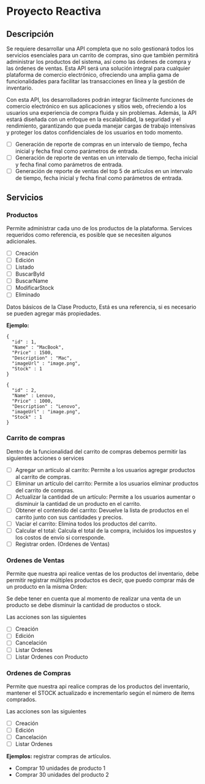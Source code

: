 # Proyecto Reactiva

## Descripción
Se requiere desarrollar una API completa que no solo gestionará todos los servicios esenciales para un carrito de compras, sino que también permitirá administrar los productos del sistema, así como las órdenes de compra y las órdenes de ventas. Esta API será una solución integral para cualquier plataforma de comercio electrónico, ofreciendo una amplia gama de funcionalidades para facilitar las transacciones en línea y la gestión de inventario.

Con esta API, los desarrolladores podrán integrar fácilmente funciones de comercio electrónico en sus aplicaciones y sitios web, ofreciendo a los usuarios una experiencia de compra fluida y sin problemas. Además, la API estará diseñada con un enfoque en la escalabilidad, la seguridad y el rendimiento, garantizando que pueda manejar cargas de trabajo intensivas y proteger los datos confidenciales de los usuarios en todo momento.

- [ ] Generación de reporte de compras en un intervalo de tiempo, fecha inicial y fecha final como parámetros de entrada.
- [ ] Generación de reporte de ventas en un intervalo de tiempo, fecha inicial y fecha final como parámetros de entrada.
- [ ] Generación de reporte de ventas del top 5 de artículos en un intervalo de tiempo, fecha inicial y fecha final como parámetros de entrada.

## Servicios
### Productos
Permite administrar cada uno de los productos de la plataforma.
Services requeridos como referencia, es posible que se necesiten algunos adicionales. 

- [ ] Creación
- [ ] Edición
- [ ] Listado
- [ ] BuscarById
- [ ] BuscarName
- [ ] ModificarStock
- [ ] Eliminado

Datos básicos de la Clase Producto, Está es una referencia, si es necesario se pueden agregar más propiedades.

**Ejemplo:**
```
{
  "id" : 1,
  "Name" : "MacBook",
  "Price" : 1500,
  "Description" : "Mac",
  "imageUrl" : "image.png",
  "Stock" : 1
}

{
  "id" : 2,
  "Name" : Lenovo,
  "Price" : 1000,
  "Description" : "Lenovo",
  "imageUrl" : "image.png",
  "Stock" : 1
}
```

### Carrito de compras
Dentro de la funcionalidad del carrito de compras debemos permitir las siguientes acciones o services

- [ ] Agregar un artículo al carrito: Permite a los usuarios agregar productos al carrito de compras.
- [ ] Eliminar un artículo del carrito: Permite a los usuarios eliminar productos del carrito de compras.
- [ ] Actualizar la cantidad de un artículo: Permite a los usuarios aumentar o disminuir la cantidad de un producto en el carrito.
- [ ] Obtener el contenido del carrito: Devuelve la lista de productos en el carrito junto con sus cantidades y precios.
- [ ] Vaciar el carrito: Elimina todos los productos del carrito.
- [ ] Calcular el total: Calcula el total de la compra, incluidos los impuestos y los costos de envío si corresponde.
- [ ] Registrar orden. (Ordenes de Ventas)

### Ordenes de Ventas
Permite que nuestra api realice ventas de los productos del inventario, debe permitir registrar múltiples productos es decir, que puedo comprar más de un producto en la misma Orden:

Se debe tener en cuenta que al momento de realizar una venta de un producto se debe disminuir la cantidad de productos o stock.

Las acciones son las siguientes
- [ ] Creación
- [ ] Edición
- [ ] Cancelación
- [ ] Listar Ordenes
- [ ] Listar Ordenes con Producto

### Ordenes de Compras
Permite que nuestra api realice compras de los productos del inventario, mantener el STOCK actualizado e incrementarlo según el número de ítems comprados.

Las acciones son las siguientes
- [ ] Creación
- [ ] Edición
- [ ] Cancelación
- [ ] Listar Ordenes

**Ejemplos:** registrar compras de artículos.
* Comprar 10 unidades de producto 1
* Comprar 30 unidades del producto 2
